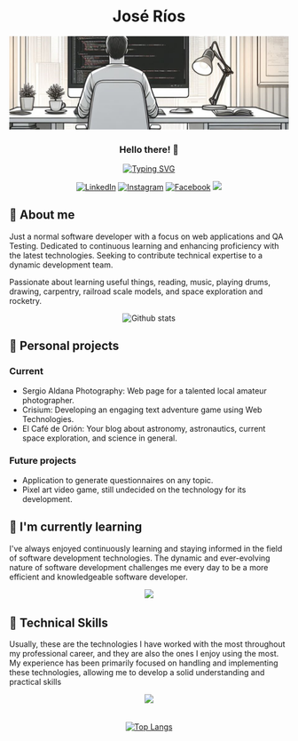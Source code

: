 <!-- Header section -->
<h1 align="center">José Ríos</h1>
<img alt="Me programmer" src="./images/me.png">
<h3 align="center">Hello there! 👋</h3>
<div align="center">
    <a href="https://git.io/typing-svg">
        <img src="https://readme-typing-svg.demolab.com?font=Fira+Code&size=28&pause=1000&color=02DF49&center=true&random=false&width=435&lines=Software+Engineer;Always+learning+new+things" alt="Typing SVG" />
    </a>
</div>
<div align="center">

[![LinkedIn](https://img.shields.io/badge/LinkedIn-0077B5?style=for-the-badge&logo=linkedin&logoColor=white)](https://www.linkedin.com/in/jlrd75/)
[![Instagram](https://img.shields.io/badge/Instagram-E4405F?style=for-the-badge&logo=instagram&logoColor=white)](https://www.instagram.com/astro_train75/)
[![Facebook](https://img.shields.io/badge/Facebook-1877F2?style=for-the-badge&logo=facebook&logoColor=white)](https://www.facebook.com/hal9k75/)
![](https://komarev.com/ghpvc/?username=jlrios&color=brightgreen&style=for-the-badge)
</div>

<!-- About me, section -->
<h2>🐻 About me</h2>
<p>
    Just a normal software developer with a focus on web applications and QA Testing. Dedicated to continuous learning and enhancing proficiency with the latest technologies. Seeking to contribute technical expertise to a dynamic development team.
</p>
<p>
    Passionate about learning useful things, reading, music, playing drums, drawing, carpentry, railroad scale models, and space exploration and rocketry.
</p>
<div align="center">

![Github stats](https://github-readme-stats.vercel.app/api?username=jlrios&theme=radical&show_icons=true&count_private=true&hide=issues)

</div>

<h2>🔭 Personal projects</h2>
<div>
    <h3>Current</h3>
    <ul>
        <li>Sergio Aldana Photography: Web page for a talented local amateur photographer.</li>
        <li>Crisium: Developing an engaging text adventure game using Web Technologies.</li>
        <li>El Café de Orión: Your blog about astronomy, astronautics, current space exploration, and science in general.</li>
    </ul>
    <h3>Future projects</h3>
    <ul>
        <li>Application to generate questionnaires on any topic.</li>
        <li>Pixel art video game, still undecided on the technology for its development.</li>
    </ul>
</div>

<h2>🌱 I'm currently learning</h2>
<p>
    I've always enjoyed continuously learning and staying informed in the field of software development technologies. The dynamic and ever-evolving nature of software development challenges me every day to be a more efficient and knowledgeable software developer.
</p>
<p align="center">
    <a href="https://skillicons.dev">
        <img src="https://skillicons.dev/icons?i=angular,typescript&theme=light"/>
    </a>
</p>

<h2>🚀 Technical Skills</h2>
<p>
    Usually, these are the technologies I have worked with the most throughout my professional career, and they are also the ones I enjoy using the most. My experience has been primarily focused on handling and implementing these technologies, allowing me to develop a solid understanding and practical skills
</p>
<div align="center">
    <a href="https://skillicons.dev">
        <img src="https://skillicons.dev/icons?i=html,js,css,nodejs,express,java,mongo,git&theme=light"/>
    </a>
</div>
<div align="center">
<br>

[![Top Langs](https://github-readme-stats.vercel.app/api/top-langs/?username=jlrios&theme=radical&layout=compact)](https://github.com/yeazin)
</div>






